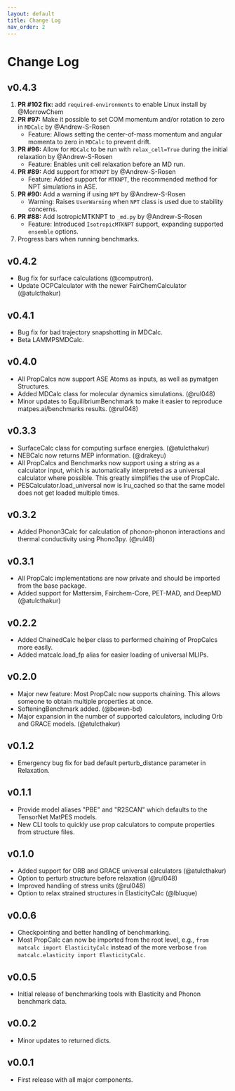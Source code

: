 ```yaml
---
layout: default
title: Change Log
nav_order: 2
---
```


# Change Log

## v0.4.3
1. **PR #102 fix:** add `required-environments` to enable Linux install by @MorrowChem
2. **PR #97:** Make it possible to set COM momentum and/or rotation to zero in `MDCalc` by @Andrew-S-Rosen
   - Feature: Allows setting the center-of-mass momentum and angular momenta to zero in `MDCalc` to prevent drift.
3. **PR #96:** Allow for `MDCalc` to be run with `relax_cell=True` during the initial relaxation by @Andrew-S-Rosen
   - Feature: Enables unit cell relaxation before an MD run.
4. **PR #89:** Add support for `MTKNPT` by @Andrew-S-Rosen
   - Feature: Added support for `MTKNPT`, the recommended method for NPT simulations in ASE.
5. **PR #90:** Add a warning if using `NPT` by @Andrew-S-Rosen
    - Warning: Raises `UserWarning` when `NPT` class is used due to stability concerns.
6. **PR #88:** Add IsotropicMTKNPT to `_md.py` by @Andrew-S-Rosen
    - Feature: Introduced `IsotropicMTKNPT` support, expanding supported `ensemble` options.
7. Progress bars when running benchmarks.

## v0.4.2
- Bug fix for surface calculations (@computron).
- Update OCPCalculator with the newer FairChemCalculator (@atulcthakur)

## v0.4.1
- Bug fix for bad trajectory snapshotting in MDCalc.
- Beta LAMMPSMDCalc.

## v0.4.0
- All PropCalcs now support ASE Atoms as inputs, as well as pymatgen Structures.
- Added MDCalc class for molecular dynamics simulations. (@rul048)
- Minor updates to EquilibriumBenchmark to make it easier to reproduce matpes.ai/benchmarks results.  (@rul048)

## v0.3.3
- SurfaceCalc class for computing surface energies. (@atulcthakur)
- NEBCalc now returns MEP information. (@drakeyu)
- All PropCalcs and Benchmarks now support using a string as a calculator input, which is automatically interpreted as
  a universal calculator where possible. This greatly simplifies the use of PropCalc.
- PESCalculator.load_universal now is lru_cached so that the same model does not get loaded multiple times.

## v0.3.2
- Added Phonon3Calc for calculation of phonon-phonon interactions and thermal conductivity using Phono3py. (@rul48)

## v0.3.1
- All PropCalc implementations are now private and should be imported from the base package.
- Added support for Mattersim, Fairchem-Core, PET-MAD, and DeepMD (@atulcthakur)

## v0.2.2
- Added ChainedCalc helper class to performed chaining of PropCalcs more easily.
- Added matcalc.load_fp alias for easier loading of universal MLIPs.

## v0.2.0
- Major new feature: Most PropCalc now supports chaining. This allows someone to obtain multiple properties at once.
- SofteningBenchmark added. (@bowen-bd)
- Major expansion in the number of supported calculators, including Orb and GRACE models. (@atulcthakur)

## v0.1.2
- Emergency bug fix for bad default perturb_distance parameter in Relaxation.

## v0.1.1
- Provide model aliases "PBE" and "R2SCAN" which defaults to the TensorNet MatPES models.
- New CLI tools to quickly use prop calculators to compute properties from structure files.

## v0.1.0
- Added support for ORB and GRACE universal calculators (@atulcthakur)
- Option to perturb structure before relaxation (@rul048)
- Improved handling of stress units (@rul048)
- Option to relax strained structures in ElasticityCalc (@lbluque)

## v0.0.6
- Checkpointing and better handling of benchmarking.
- Most PropCalc can now be imported from the root level, e.g., `from matcalc import ElasticityCalc` instead of the more
  verbose `from matcalc.elasticity import ElasticityCalc`.

## v0.0.5

- Initial release of benchmarking tools with Elasticity and Phonon benchmark data.

## v0.0.2

- Minor updates to returned dicts.

## v0.0.1

- First release with all major components.
